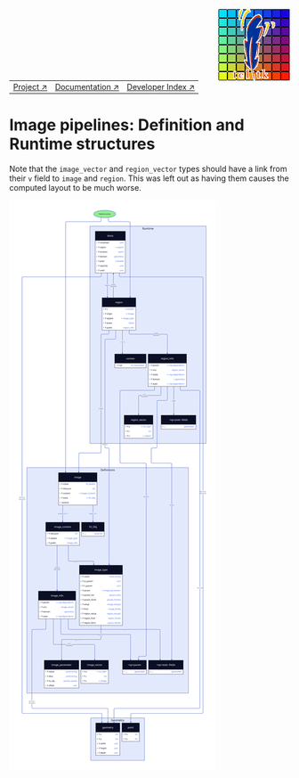 <img src='../assets/aktive-logo-128.png' style='float:right;'>

||||
|---|---|---|
|[Project ↗](../../README.md)|[Documentation ↗](../index.md)|[Developer Index ↗](index.md)|


# Image pipelines: Definition and Runtime structures

Note that the `image_vector` and `region_vector` types should have a link from their `v` field to
`image` and `region`. This was left out as having them causes the computed layout to be much worse.

![Definition Structures](figures/defrun-structures.svg)
